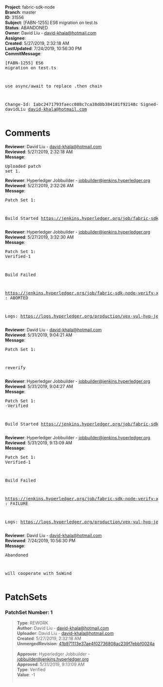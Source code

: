 <strong>Project</strong>: fabric-sdk-node<br><strong>Branch</strong>: master<br><strong>ID</strong>: 31556<br><strong>Subject</strong>: [FABN-1255] ES6 migration on test.ts<br><strong>Status</strong>: ABANDONED<br><strong>Owner</strong>: David Liu - david-khala@hotmail.com<br><strong>Assignee</strong>:<br><strong>Created</strong>: 5/27/2019, 2:32:18 AM<br><strong>LastUpdated</strong>: 7/24/2019, 10:56:30 PM<br><strong>CommitMessage</strong>:<br><pre>[FABN-1255] ES6 migration on test.ts

use async/await to replace .then chain

Change-Id: Iabc2471793faecc088c7ca38d0b384181f92148c
Signed-off-by: davidLiu <david-khala@hotmail.com>
</pre><h1>Comments</h1><strong>Reviewer</strong>: David Liu - david-khala@hotmail.com<br><strong>Reviewed</strong>: 5/27/2019, 2:32:18 AM<br><strong>Message</strong>: <pre>Uploaded patch set 1.</pre><strong>Reviewer</strong>: Hyperledger Jobbuilder - jobbuilder@jenkins.hyperledger.org<br><strong>Reviewed</strong>: 5/27/2019, 2:32:26 AM<br><strong>Message</strong>: <pre>Patch Set 1:

Build Started https://jenkins.hyperledger.org/job/fabric-sdk-node-verify-x86_64/2573/</pre><strong>Reviewer</strong>: Hyperledger Jobbuilder - jobbuilder@jenkins.hyperledger.org<br><strong>Reviewed</strong>: 5/27/2019, 3:32:30 AM<br><strong>Message</strong>: <pre>Patch Set 1: Verified-1

Build Failed 

https://jenkins.hyperledger.org/job/fabric-sdk-node-verify-x86_64/2573/ : ABORTED

Logs: https://logs.hyperledger.org/production/vex-yul-hyp-jenkins-3/fabric-sdk-node-verify-x86_64/2573</pre><strong>Reviewer</strong>: David Liu - david-khala@hotmail.com<br><strong>Reviewed</strong>: 5/31/2019, 9:04:21 AM<br><strong>Message</strong>: <pre>Patch Set 1:

reverify</pre><strong>Reviewer</strong>: Hyperledger Jobbuilder - jobbuilder@jenkins.hyperledger.org<br><strong>Reviewed</strong>: 5/31/2019, 9:04:27 AM<br><strong>Message</strong>: <pre>Patch Set 1: -Verified

Build Started https://jenkins.hyperledger.org/job/fabric-sdk-node-verify-x86_64/2591/</pre><strong>Reviewer</strong>: Hyperledger Jobbuilder - jobbuilder@jenkins.hyperledger.org<br><strong>Reviewed</strong>: 5/31/2019, 9:13:09 AM<br><strong>Message</strong>: <pre>Patch Set 1: Verified-1

Build Failed 

https://jenkins.hyperledger.org/job/fabric-sdk-node-verify-x86_64/2591/ : FAILURE

Logs: https://logs.hyperledger.org/production/vex-yul-hyp-jenkins-3/fabric-sdk-node-verify-x86_64/2591</pre><strong>Reviewer</strong>: David Liu - david-khala@hotmail.com<br><strong>Reviewed</strong>: 7/24/2019, 10:56:30 PM<br><strong>Message</strong>: <pre>Abandoned

will cooperate with 5sWind</pre><h1>PatchSets</h1><h3>PatchSet Number: 1</h3><blockquote><strong>Type</strong>: REWORK<br><strong>Author</strong>: David Liu - david-khala@hotmail.com<br><strong>Uploader</strong>: David Liu - david-khala@hotmail.com<br><strong>Created</strong>: 5/27/2019, 2:32:18 AM<br><strong>UnmergedRevision</strong>: [41b971113e37ae4f02736808ac239f7ebbf0024a](https://github.com/hyperledger-gerrit-archive/fabric-sdk-node/commit/41b971113e37ae4f02736808ac239f7ebbf0024a)<br><br><strong>Approver</strong>: Hyperledger Jobbuilder - jobbuilder@jenkins.hyperledger.org<br><strong>Approved</strong>: 5/31/2019, 9:13:09 AM<br><strong>Type</strong>: Verified<br><strong>Value</strong>: -1<br><br></blockquote>